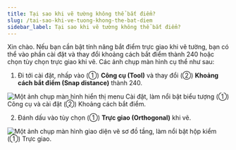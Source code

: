 ```yaml
---
title: Tại sao khi vẽ tường không thể bắt điểm?
slug: /tai-sao-khi-ve-tuong-khong-the-bat-diem
sidebar_label: Tại sao khi vẽ tường không thể bắt điểm?
---
```


Xin chào. Nếu bạn cần bật tính năng bắt điểm trực giao khi vẽ tường, bạn có thể vào phần cài đặt và thay đổi khoảng cách bắt điểm thành 240 hoặc chọn tùy chọn trực giao khi vẽ. Các ảnh chụp màn hình cụ thể như sau:

1. Đi tới cài đặt, nhấp vào (①) **Công cụ (Tool)** và thay đổi (②) **Khoảng cách bắt điểm (Snap distance)** thành 240.

![Một ảnh chụp màn hình hiển thị menu Cài đặt, làm nổi bật biểu tượng (①) Công cụ và cài đặt (②) Khoảng cách bắt điểm.](https://storage.googleapis.com/jegavn_kb/images/rec38LvcMftz0zDyX1751867326409)

2. Đánh dấu vào tùy chọn (①) **Trực giao (Orthogonal)** khi vẽ.

![Một ảnh chụp màn hình giao diện vẽ sơ đồ tầng, làm nổi bật hộp kiểm (①) Trực giao.](https://storage.googleapis.com/jegavn_kb/images/rec38LvcMftz0zDyX1751867326412)